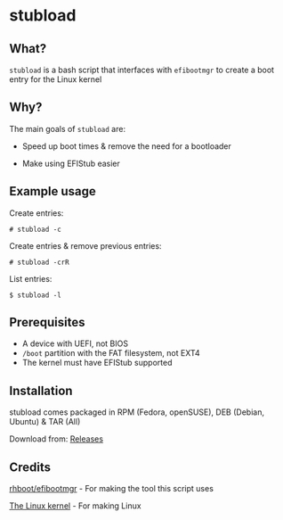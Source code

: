 # stubload

## What?
`stubload` is a bash script that interfaces with `efibootmgr` to create a boot entry for the Linux kernel

## Why?

The main goals of `stubload` are:

* Speed up boot times & remove the need for a bootloader

* Make using EFIStub easier

## Example usage
Create entries:

`# stubload -c`

Create entries & remove previous entries:

`# stubload -crR`

List entries:

`$ stubload -l`

## Prerequisites

* A device with UEFI, not BIOS
* `/boot` partition with the FAT filesystem, not EXT4
* The kernel must have EFIStub supported

## Installation
stubload comes packaged in RPM (Fedora, openSUSE), DEB (Debian, Ubuntu) & TAR (All)

Download from: [Releases](https://github.com/9Omori/stubload/releases/latest)

## Credits
[rhboot/efibootmgr](https://github.com/rhboot/efibootmgr) - For making the tool this script uses

[The Linux kernel](https://www.kernel.org/) - For making Linux
